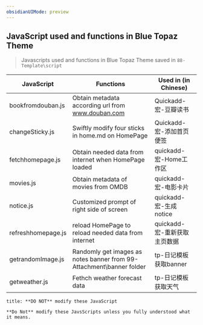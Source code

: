 ```yaml
---
obsidianUIMode: preview
---
```


## JavaScript used and functions in Blue Topaz Theme
> Javascripts used and functions in Blue Topaz Theme saved in `88-Template\script`

| JavaScript         | Functions                                         | Used in (in Chinese)                        |
| ------------------ | ------------------------------------------------- | ------------------------------- |
| bookfromdouban.js  | Obtain metadata according url from www.douban.com | Quickadd-宏-豆瓣读书            |
| changeSticky.js    | Swiftly modify four sticks in home.md on HomePage                   | Quickadd-宏-添加首页便签        |
| fetchhomepage.js   | Obtain needed data from internet when HomePage loaded | quickadd-宏-Home工作区          |
| movies.js          | Obtain metadata of movies from OMDB                                | quickadd-宏-电影卡片            |
| notice.js          | Customized prompt of right side of screen                                | quickadd-宏-生成notice          |
| refreshhomepage.js | reload HomePage to reload needed data from internet  | quickadd-宏-重新获取主页数据    |
| getrandomImage.js  | Randomly get images as notes banner from 99-Attachment\banner folder          | tp-日记模板获取banner           |
| getweather.js      | Fethch weather forecast data                                      | tp-日记模板获取天气             |


```ad-warning
title: **DO NOT** modify these JavaScript

**Do Not** modify these JavsScripts unless you fully understood what it means.
```
